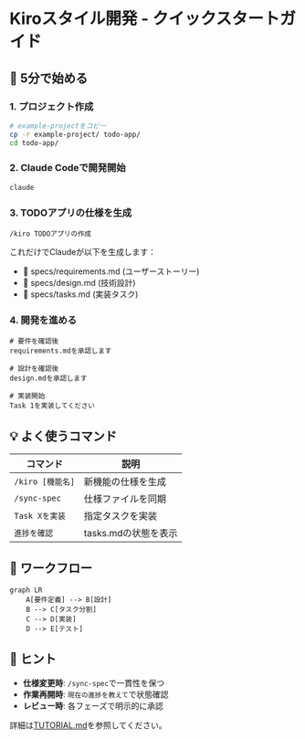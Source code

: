 # Kiroスタイル開発 - クイックスタートガイド

## 🎯 5分で始める

### 1. プロジェクト作成
```bash
# example-projectをコピー
cp -r example-project/ todo-app/
cd todo-app/
```

### 2. Claude Codeで開発開始
```bash
claude
```

### 3. TODOアプリの仕様を生成
```
/kiro TODOアプリの作成
```

これだけでClaudeが以下を生成します：
- 📄 specs/requirements.md (ユーザーストーリー)
- 📄 specs/design.md (技術設計)
- 📄 specs/tasks.md (実装タスク)

### 4. 開発を進める
```
# 要件を確認後
requirements.mdを承認します

# 設計を確認後
design.mdを承認します

# 実装開始
Task 1を実装してください
```

## 💡 よく使うコマンド

| コマンド | 説明 |
|---------|------|
| `/kiro [機能名]` | 新機能の仕様を生成 |
| `/sync-spec` | 仕様ファイルを同期 |
| `Task Xを実装` | 指定タスクを実装 |
| `進捗を確認` | tasks.mdの状態を表示 |

## 🔄 ワークフロー

```mermaid
graph LR
    A[要件定義] --> B[設計]
    B --> C[タスク分割]
    C --> D[実装]
    D --> E[テスト]
```

## 🌟 ヒント

- **仕様変更時**: `/sync-spec`で一貫性を保つ
- **作業再開時**: `現在の進捗を教えて`で状態確認
- **レビュー時**: 各フェーズで明示的に承認

詳細は[TUTORIAL.md](TUTORIAL.md)を参照してください。

